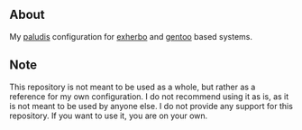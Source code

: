 ## About
My [paludis](https://paludis.exherbolinux.org) configuration for [exherbo](https://www.exherbolinux.org) and [gentoo](https://www.gentoo.org) based systems.

## Note
This repository is not meant to be used as a whole, but rather as a reference for my own configuration. I do not recommend using it as is, as it is not meant to be used by anyone else. I do not provide any support for this repository. If you want to use it, you are on your own.
